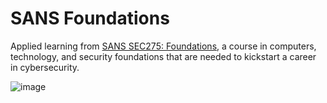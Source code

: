 # SANS Foundations

Applied learning from [SANS SEC275: Foundations](https://www.sans-foundations.com), a course in computers, technology, and security foundations that are needed to kickstart a career in cybersecurity.

![image](https://user-images.githubusercontent.com/99063625/183372046-81460763-2b42-4070-8fb1-dbd051e8e790.png)
